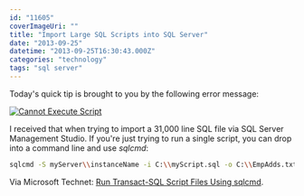```yaml
---
id: "11605"
coverImageUri: ""
title: "Import Large SQL Scripts into SQL Server"
date: "2013-09-25"
datetime: "2013-09-25T16:30:43.000Z"
categories: "technology"
tags: "sql server"
---
```


Today's quick tip is brought to you by the following error message:

[![Cannot Execute Script](http://assets.brandonmartinez.com/brandonmartinez/2013/09/insufficient.png)](http://assets.brandonmartinez.com/brandonmartinez/2013/09/insufficient.png)

I received that when trying to import a 31,000 line SQL file via SQL Server Management Studio. If you're just trying to run a single script, you can drop into a command line and use _sqlcmd_:

```bash
sqlcmd -S myServer\\instanceName -i C:\\myScript.sql -o C:\\EmpAdds.txt
```

Via Microsoft Technet: [Run Transact-SQL Script Files Using sqlcmd](http://technet.microsoft.com/en-us/library/ms170572.aspx "Microsoft Technet | Run Transact-SQL Script Files Using sqlcmd").
